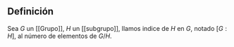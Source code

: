 
## Definición

Sea $G$ un [[Grupo]], $H$ un [[subgrupo]], llamos indice de $H$ en $G$, notado $[G:H]$, al número de elementos de $G / H$.